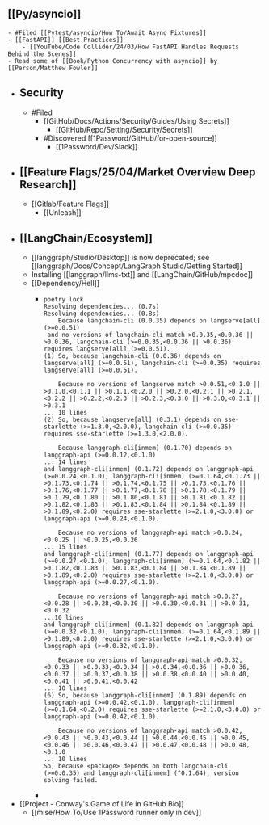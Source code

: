 ## [[Py/asyncio]]
	- #Filed [[Pytest/asyncio/How To/Await Async Fixtures]]
	- [[FastAPI]] [[Best Practices]]
		- [[YouTube/Code Collider/24/03/How FastAPI Handles Requests Behind the Scenes]]
	- Read some of [[Book/Python Concurrency with asyncio]] by [[Person/Matthew Fowler]]
- ## Security
	- #Filed
		- [[GitHub/Docs/Actions/Security/Guides/Using Secrets]]
			- [[GitHub/Repo/Setting/Security/Secrets]]
		- #Discovered [[1Password/GitHub/for-open-source]]
			- [[1Password/Dev/Slack]]
- ## [[Feature Flags/25/04/Market Overview Deep Research]]
	- [[Gitlab/Feature Flags]]
		- [[Unleash]]
- ## [[LangChain/Ecosystem]]
	- [[langgraph/Studio/Desktop]] is now deprecated; see [[langgraph/Docs/Concept/LangGraph Studio/Getting Started]]
	- Installing [[langgraph/llms-txt]] and [[LangChain/GitHub/mpcdoc]]
	- [[Dependency/Hell]]
		- ```
		  poetry lock   
		  Resolving dependencies... (0.7s)
		  Resolving dependencies... (0.8s)
		      Because langchain-cli (0.0.35) depends on langserve[all] (>=0.0.51)
		   and no versions of langchain-cli match >0.0.35,<0.0.36 || >0.0.36, langchain-cli (>=0.0.35,<0.0.36 || >0.0.36) requires langserve[all] (>=0.0.51).
		  (1) So, because langchain-cli (0.0.36) depends on langserve[all] (>=0.0.51), langchain-cli (>=0.0.35) requires langserve[all] (>=0.0.51).
		  
		      Because no versions of langserve match >0.0.51,<0.1.0 || >0.1.0,<0.1.1 || >0.1.1,<0.2.0 || >0.2.0,<0.2.1 || >0.2.1,<0.2.2 || >0.2.2,<0.2.3 || >0.2.3,<0.3.0 || >0.3.0,<0.3.1 || >0.3.1
		  ... 10 lines
		  (2) So, because langserve[all] (0.3.1) depends on sse-starlette (>=1.3.0,<2.0.0), langchain-cli (>=0.0.35) requires sse-starlette (>=1.3.0,<2.0.0).
		  
		      Because langgraph-cli[inmem] (0.1.70) depends on langgraph-api (>=0.0.12,<0.1.0)
		  ... 14 lines
		  and langgraph-cli[inmem] (0.1.72) depends on langgraph-api (>=0.0.24,<0.1.0), langgraph-cli[inmem] (>=0.1.64,<0.1.73 || >0.1.73,<0.1.74 || >0.1.74,<0.1.75 || >0.1.75,<0.1.76 || >0.1.76,<0.1.77 || >0.1.77,<0.1.78 || >0.1.78,<0.1.79 || >0.1.79,<0.1.80 || >0.1.80,<0.1.81 || >0.1.81,<0.1.82 || >0.1.82,<0.1.83 || >0.1.83,<0.1.84 || >0.1.84,<0.1.89 || >0.1.89,<0.2.0) requires sse-starlette (>=2.1.0,<3.0.0) or langgraph-api (>=0.0.24,<0.1.0).
		  
		      Because no versions of langgraph-api match >0.0.24,<0.0.25 || >0.0.25,<0.0.26
		  ... 15 lines
		  and langgraph-cli[inmem] (0.1.77) depends on langgraph-api (>=0.0.27,<0.1.0), langgraph-cli[inmem] (>=0.1.64,<0.1.82 || >0.1.82,<0.1.83 || >0.1.83,<0.1.84 || >0.1.84,<0.1.89 || >0.1.89,<0.2.0) requires sse-starlette (>=2.1.0,<3.0.0) or langgraph-api (>=0.0.27,<0.1.0).
		  
		      Because no versions of langgraph-api match >0.0.27,<0.0.28 || >0.0.28,<0.0.30 || >0.0.30,<0.0.31 || >0.0.31,<0.0.32
		  ...10 lines
		  and langgraph-cli[inmem] (0.1.82) depends on langgraph-api (>=0.0.32,<0.1.0), langgraph-cli[inmem] (>=0.1.64,<0.1.89 || >0.1.89,<0.2.0) requires sse-starlette (>=2.1.0,<3.0.0) or langgraph-api (>=0.0.32,<0.1.0).
		  
		      Because no versions of langgraph-api match >0.0.32,<0.0.33 || >0.0.33,<0.0.34 || >0.0.34,<0.0.36 || >0.0.36,<0.0.37 || >0.0.37,<0.0.38 || >0.0.38,<0.0.40 || >0.0.40,<0.0.41 || >0.0.41,<0.0.42
		  ... 10 lines
		  (6) So, because langgraph-cli[inmem] (0.1.89) depends on langgraph-api (>=0.0.42,<0.1.0), langgraph-cli[inmem] (>=0.1.64,<0.2.0) requires sse-starlette (>=2.1.0,<3.0.0) or langgraph-api (>=0.0.42,<0.1.0).
		  
		      Because no versions of langgraph-api match >0.0.42,<0.0.43 || >0.0.43,<0.0.44 || >0.0.44,<0.0.45 || >0.0.45,<0.0.46 || >0.0.46,<0.0.47 || >0.0.47,<0.0.48 || >0.0.48,<0.1.0
		  ... 10 lines
		  So, because <package> depends on both langchain-cli (>=0.0.35) and langgraph-cli[inmem] (^0.1.64), version solving failed.
		  ```
		-
- [[Project - Conway's Game of Life in GitHub Bio]]
	- [[mise/How To/Use 1Password runner only in dev]]